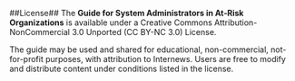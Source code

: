 
##License##
The **Guide for System Administrators in At‐Risk Organizations** is available under a Creative Commons Attribution-NonCommercial 3.0 Unported (CC BY-NC 3.0) License. 

The guide may be used and shared for educational, non-commercial, not-for-profit purposes, with attribution to Internews. Users are free to modify and distribute content under conditions listed in the license.
